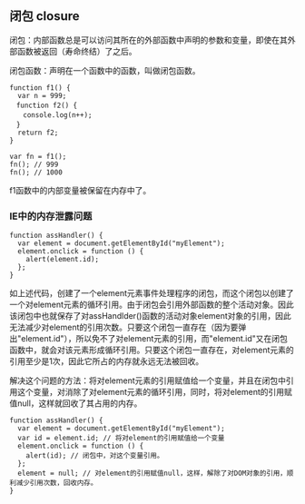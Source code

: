 ## 闭包 closure

闭包：内部函数总是可以访问其所在的外部函数中声明的参数和变量，即使在其外部函数被返回（寿命终结）了之后。

闭包函数：声明在一个函数中的函数，叫做闭包函数。

```
function f1() {
  var n = 999;
　function f2() {
　　console.log(n++);
　}
  return f2;
}

var fn = f1();
fn(); // 999
fn(); // 1000 
```

f1函数中的内部变量被保留在内存中了。


### IE中的内存泄露问题

```
function assHandler() {
  var element = document.getElementById("myElement");
  element.onclick = function () {
    alert(element.id);
  };
}
```
如上述代码，创建了一个element元素事件处理程序的闭包，而这个闭包以创建了一个对element元素的循环引用。由于闭包会引用外部函数的整个活动对象。因此该闭包中也就保存了对assHandlder()函数的活动对象element对象的引用，因此无法减少对element的引用次数。只要这个闭包一直存在（因为要弹出"element.id"），所以免不了对element元素的引用，而"element.id"又在闭包函数中，就会对该元素形成循环引用。只要这个闭包一直存在，对element元素的引用至少是1次，因此它所占的内存就永远无法被回收。

解决这个问题的方法：将对element元素的引用赋值给一个变量，并且在闭包中引用这个变量，对消除了对element元素的循环引用，同时，将对element的引用赋值null，这样就回收了其占用的内存。
```
function assHandler() {
  var element = document.getElementById("myElement");
  var id = element.id; // 将对element的引用赋值给一个变量
  element.onclick = function () {
    alert(id); // 闭包中，对这个变量引用。
  };
  element = null; // 对element的引用赋值null，这样，解除了对DOM对象的引用，顺利减少引用次数，回收内存。
}
```
